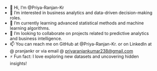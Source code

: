 - 👋 Hi, I’m @Priya-Ranjan-Kr
- 👀 I’m interested in business analytics and data-driven decision-making roles.
- 🌱 I’m currently learning advanced statistical methods and machine learning algorithms.
- 💞️ I’m looking to collaborate on projects related to predictive analytics and business intelligence.
- 📫 You can reach me on GitHub at @Priya-Ranjan-Kr. or on LinkedIn at @ pranjankr or via email @ priyaranjankumar238@gmail.com
- ⚡ Fun fact: I love exploring new datasets and uncovering hidden insights!
<!---
Priya-Ranjan-Kr/Priya-Ranjan-Kr is a ✨ special ✨ repository because its `README.md` (this file) appears on your GitHub profile.
You can click the Preview link to take a look at your changes.
--->
